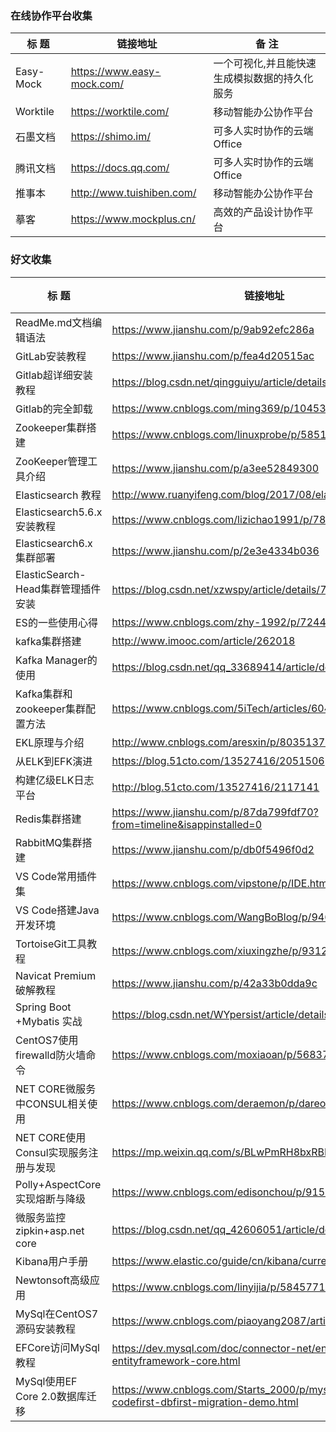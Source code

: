 ### 在线协作平台收集  
|         标  题                       |      链接地址                                                                                 |            备 注                                  |
|--------------------------------------|-----------------------------------------------------------------------------------------------|---------------------------------------------------|
| Easy-Mock                            | https://www.easy-mock.com/                                                                    | 一个可视化,并且能快速生成模拟数据的持久化服务     |
| Worktile                             | https://worktile.com/                                                                         | 移动智能办公协作平台                              |
| 石墨文档                             | https://shimo.im/                                                                             | 可多人实时协作的云端Office                        |
| 腾讯文档                             | https://docs.qq.com/                                                                          | 可多人实时协作的云端Office                        |
| 推事本                               | http://www.tuishiben.com/                                                                     | 移动智能办公协作平台                              |
| 摹客                                 | https://www.mockplus.cn/                                                                      | 高效的产品设计协作平台                            |


### 好文收集  
|         标  题                       |      链接地址                                                                                 |            备 注                                  |
|--------------------------------------|-----------------------------------------------------------------------------------------------|---------------------------------------------------|
| ReadMe.md文档编辑语法                | https://www.jianshu.com/p/9ab92efc286a                                                        |                                                   |
| GitLab安装教程                       | https://www.jianshu.com/p/fea4d20515ac                                                        |                                                   |
| Gitlab超详细安装教程                 | https://blog.csdn.net/qingguiyu/article/details/81022509                                      |                                                   |
| Gitlab的完全卸载                     | https://www.cnblogs.com/ming369/p/10453636.html                                               |                                                   |
| Zookeeper集群搭建                    | https://www.cnblogs.com/linuxprobe/p/5851699.html                                             |                                                   |
| ZooKeeper管理工具介绍                | https://www.jianshu.com/p/a3ee52849300                                                        |                                                   |
| Elasticsearch 教程                   | http://www.ruanyifeng.com/blog/2017/08/elasticsearch.html                                     |                                                   |
| Elasticsearch5.6.x安装教程           | https://www.cnblogs.com/lizichao1991/p/7809156.html                                           |                                                   |
| Elasticsearch6.x集群部署             | https://www.jianshu.com/p/2e3e4334b036                                                        |                                                   |
| ElasticSearch-Head集群管理插件安装   | https://blog.csdn.net/xzwspy/article/details/78386415                                         |                                                   |
| ES的一些使用心得                     | https://www.cnblogs.com/zhy-1992/p/7244440.html                                               |                                                   |
| kafka集群搭建                        | http://www.imooc.com/article/262018                                                           |                                                   |
| Kafka Manager的使用                  | https://blog.csdn.net/qq_33689414/article/details/80958045                                    |                                                   |
| Kafka集群和zookeeper集群配置方法     | https://www.cnblogs.com/5iTech/articles/6043224.html                                          |                                                   |
| EKL原理与介绍                        | http://www.cnblogs.com/aresxin/p/8035137.html                                                 |                                            	   |
| 从ELK到EFK演进                       | https://blog.51cto.com/13527416/2051506                                                       |                                            	   |
| 构建亿级ELK日志平台                  | http://blog.51cto.com/13527416/2117141                                                        |                                                   |
| Redis集群搭建                        | https://www.jianshu.com/p/87da799fdf70?from=timeline&isappinstalled=0                         |                                                   |
| RabbitMQ集群搭建                     | https://www.jianshu.com/p/db0f5496f0d2                                                        |                                                   |
| VS Code常用插件集                    | https://www.cnblogs.com/vipstone/p/IDE.html                                                   |                                                   |
| VS Code搭建Java开发环境              | https://www.cnblogs.com/WangBoBlog/p/9464281.html                                             |                                                   |
| TortoiseGit工具教程                  | https://www.cnblogs.com/xiuxingzhe/p/9312929.html                                             |                                                   |
| Navicat Premium破解教程              | https://www.jianshu.com/p/42a33b0dda9c                                                        |                                                   |
| Spring Boot +Mybatis 实战            | https://blog.csdn.net/WYpersist/article/details/80384707                                      |                                                   |
| CentOS7使用firewalld防火墙命令       | https://www.cnblogs.com/moxiaoan/p/5683743.html                                               |                                                   |
| NET CORE微服务中CONSUL相关使用       | https://www.cnblogs.com/deraemon/p/dareomon.html                                              |                                                   |
| NET CORE使用Consul实现服务注册与发现 | https://mp.weixin.qq.com/s/BLwPmRH8bxRBE4momN6URg                                             |                                                   |
| Polly+AspectCore实现熔断与降级       | https://www.cnblogs.com/edisonchou/p/9159644.html                                             |                                                   |
| 微服务监控zipkin+asp.net core        | https://blog.csdn.net/qq_42606051/article/details/82148549                                    |                                                   |
| Kibana用户手册                       | https://www.elastic.co/guide/cn/kibana/current/index.html                                     |                                                   |
| Newtonsoft高级应用                   | https://www.cnblogs.com/linyijia/p/5845771.html                                               |                                                   |
| MySql在CentOS7源码安装教程           | https://www.cnblogs.com/piaoyang2087/articles/7908795.html                                    |                                                   |
| EFCore访问MySql教程                  | https://dev.mysql.com/doc/connector-net/en/connector-net-entityframework-core.html            |                                                   |
| MySql使用EF Core 2.0数据库迁移       | https://www.cnblogs.com/Starts_2000/p/mysql-efcore20-codefirst-dbfirst-migration-demo.html    |                                                   |
